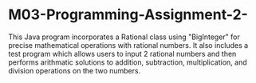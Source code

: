 # M03-Programming-Assignment-2-
This Java program incorporates a Rational class using "BigInteger" for precise mathematical operations with rational numbers.  It also includes a test program which allows users to input 2 rational numbers and then performs arithmatic solutions to addition, subtraction, multiplication, and division operations on the two numbers.
